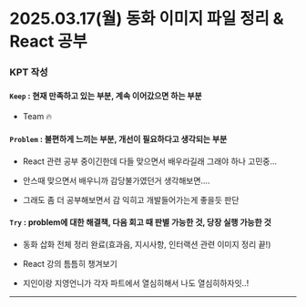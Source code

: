 # 2025.03.17(월) 동화 이미지 파일 정리 & React 공부

### KPT 작성

#### `Keep` : 현재 만족하고 있는 부분, 계속 이어갔으면 하는 부분

- Team 🔥

#### `Problem` : 불편하게 느끼는 부분, 개선이 필요하다고 생각되는 부분

- React 관련 공부 중이긴한데 다들 맞으면서 배우라길래 그래야 하나 고민중...

- 안스때 맞으면서 배우니까 감당불가였던거 생각해보면....

- 그래도 좀 더 공부해보면서 감 익히고 개발들어가는게 좋을듯 판단


#### `Try` : problem에 대한 해결책, 다음 회고 때 판별 가능한 것, 당장 실행 가능한 것

- 동화 삽화 전체 정리 완료(효과음, 지시사항, 인터랙션 관련 이미지 정리 끝!)

- React 강의 틈틈히 챙겨보기

- 지인이랑 지영언니가 각자 파트에서 열심히해서 나도 열심히하자잇..!

---

